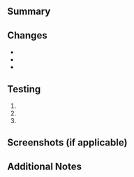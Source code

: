 ## Summary
<!-- Describe the changes and the purpose of this PR -->


## Changes
<!-- List the specific changes made in this PR -->
- 
- 
- 

## Testing
<!-- Describe how to test these changes -->
1. 
2. 
3. 

## Screenshots (if applicable)
<!-- Add screenshots if the PR includes UI changes -->

## Additional Notes
<!-- Any other information that would be useful to reviewers -->